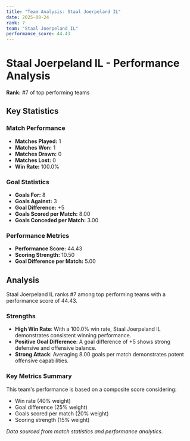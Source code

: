 ```yaml
---
title: "Team Analysis: Staal Joerpeland IL"
date: 2025-08-24
rank: 7
team: "Staal Joerpeland IL"
performance_score: 44.43
---
```


# Staal Joerpeland IL - Performance Analysis

**Rank:** #7 of top performing teams

## Key Statistics

### Match Performance
- **Matches Played:** 1
- **Matches Won:** 1
- **Matches Drawn:** 0
- **Matches Lost:** 0
- **Win Rate:** 100.0%

### Goal Statistics
- **Goals For:** 8
- **Goals Against:** 3
- **Goal Difference:** +5
- **Goals Scored per Match:** 8.00
- **Goals Conceded per Match:** 3.00

### Performance Metrics
- **Performance Score:** 44.43
- **Scoring Strength:** 10.50
- **Goal Difference per Match:** 5.00

## Analysis

Staal Joerpeland IL ranks #7 among top performing teams with a performance score of 44.43.

### Strengths
- **High Win Rate**: With a 100.0% win rate, Staal Joerpeland IL demonstrates consistent winning performance.
- **Positive Goal Difference**: A goal difference of +5 shows strong defensive and offensive balance.
- **Strong Attack**: Averaging 8.00 goals per match demonstrates potent offensive capabilities.

### Key Metrics Summary

This team's performance is based on a composite score considering:
- Win rate (40% weight)
- Goal difference (25% weight) 
- Goals scored per match (20% weight)
- Scoring strength (15% weight)

*Data sourced from match statistics and performance analytics.*
